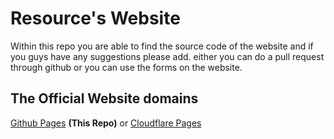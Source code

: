 # Resource's Website

Within this repo you are able to find the source code of the website and if you guys have any suggestions please add. either you can do a pull request through github or you can use the forms on the website.

## The Official Website domains


<a href="https://el3ctricfx.github.io/website">Github Pages</a> <b>(This Repo)</b> or <a href="https://electricproductions.pages.dev/">Cloudflare Pages</a>

